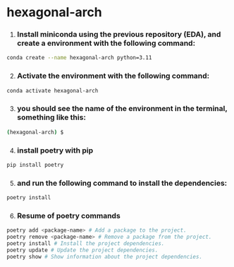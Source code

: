# hexagonal-arch


1. ### Install miniconda using the previous repository (EDA), and create a environment with the following command:

```bash
conda create --name hexagonal-arch python=3.11
```
2. ### Activate the environment with the following command:
```bash
conda activate hexagonal-arch
```
3. ### you should see the name of the environment in the terminal, something like this:
```bash
(hexagonal-arch) $
```

 4. ### install poetry with pip
```bash
pip install poetry
```
5. ### and run the following command to install the dependencies:
```bash
poetry install
```



6. ### Resume of poetry commands

```bash
poetry add <package-name> # Add a package to the project.
poetry remove <package-name> # Remove a package from the project.
poetry install # Install the project dependencies.
poetry update # Update the project dependencies.
poetry show # Show information about the project dependencies.

```
